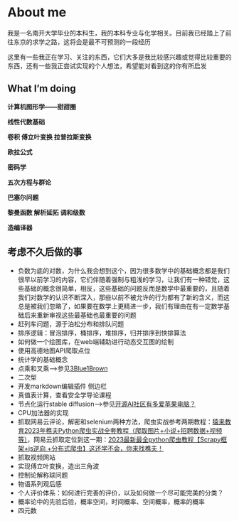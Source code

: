 # About me

我是一名南开大学毕业的本科生，我的本科专业与化学相关。目前我已经踏上了前往东京的求学之路，这将会是最不可预测的一段经历

这里有一些我正在学习、关注的东西，它们大多是我比较感兴趣或觉得比较重要的东西，还有一些我正尝试实现的个人想法，希望能对看到这的你有所启发

## What I’m doing

**计算机图形学——甜甜圈**

**线性代数基础**

**卷积 傅立叶变换 拉普拉斯变换**

**欧拉公式**

**密码学**

**五次方程与群论**

**巴塞尔问题**

**黎曼函数 解析延拓 调和级数**

**造编译器**

## 考虑不久后做的事

- 负数为底的对数，为什么我会想到这个，因为很多数学中的基础概念都是我们很早以前学习的内容，它们伴随着强制与粗浅的学习，让我们有一种错觉，这些基础的概念很简单，相反，这些基础的问题反而是数学中最重要的，且随着我们对数学的认识不断深入，那些以前不被允许的行为都有了新的含义，而这总是被我们忽略了，如果要在数学上更精进一步，我们有理由在有一定数学基础后来重新审视这些最基础也最重要的问题
- 赶列车问题，源于泊松分布和排队问题
- 排序逻辑：冒泡排序，桶排序，堆排序，归并排序到快排算法
- 如何做一个绘图库，在web端辅助进行动态交互图的绘制
- 使用高德地图API爬取点位
- 统计学的基础概念
- 点乘和叉乘-–>参见[3Blue1Brown](https://space.bilibili.com/88461692)
- 二次型
- 开发markdown编辑插件 侧边栏
- 真值表计算，查看安全学导论课程
- 节点化运行stable diffusion–>参见[开源AI社区有多爱苹果电脑？](https://www.bilibili.com/video/BV1R64y1j7N2/)
- CPU加法器的实现
- 抓取网易云评论，解密和selenium两种方法，爬虫实战参考两期教程：[猿来教育2023年樵夫Python爬虫实战全套教程（爬取图片+小说+招聘数据+视频等）](https://www.bilibili.com/video/BV1cM411H7dr/?spm_id_from=333.1245.0.0&vd_source=abed696091cea364eece1cf5cb2e843d)，网易云抓取定位到这一期：[2023最新最全python爬虫教程【Scrapy框架+js逆向 +分布式爬虫】这还学不会，你来找樵夫！](https://www.bilibili.com/video/BV1NX4y1X7AE?p=54&vd_source=abed696091cea364eece1cf5cb2e843d)
- 抓取视频网站
- 实现傅立叶变换，造出三角波
- 控制论解称球问题
- 物语系列观后感
- 个人评价体系：如何进行完善的评价，以及如何做一个尽可能完美的分类？
- 概率论中的先验后验，概率空间，时间概率、空间概率，概率的概率
- 四元数
